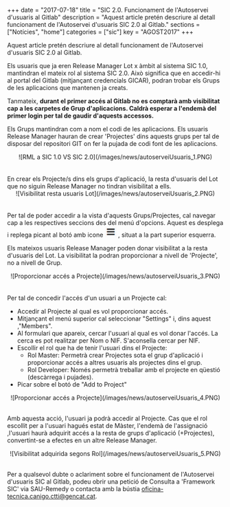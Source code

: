 +++
date        = "2017-07-18"
title       = "SIC 2.0. Funcionament de l'Autoservei d'usuaris al Gitlab"
description = "Aquest article pretén descriure al detall funcionament de l'Autoservei d'usuaris SIC 2.0 al Gitlab."
sections    = ["Notícies", "home"]
categories  = ["sic"]
key         = "AGOST2017"
+++

Aquest article pretén descriure al detall funcionament de l'Autoservei d'usuaris SIC 2.0 al Gitlab.

Els usuaris que ja eren Release Manager Lot x àmbit al sistema SIC 1.0, mantindran el mateix rol al sistema SIC 2.0. Això significa que en accedir-hi al portal del Gitlab (mitjançant credencials GICAR), podran trobar els Grups de les aplicacions que mantenen ja creats. 

Tanmateix, **durant el primer accés al Gitlab no es comptarà amb visibilitat cap a les carpetes de Grup d'aplicacions. Caldrà esperar a l'endemà del primer login per tal de gaudir d'aquests accessos.**

Els Grups mantindran com a nom el codi de les aplicacions. Els usuaris Release Manager hauran de crear 'Projectes' dins aquests grups per tal de disposar del repositori GIT on fer la pujada de codi font de les aplicacions.

<center>![RML a SIC 1.0 VS SIC 2.0](/images/news/autoserveiUsuaris_1.PNG)</center>
<br/>
<br/>
En crear els Projecte/s dins els grups d'aplicació, la resta d'usuaris del Lot que no siguin Release Manager no tindran visibilitat a ells. 

<CENTER>![Visibilitat resta usuaris Lot](/images/news/autoserveiUsuaris_2.PNG)</center>
<br/>
<br/>
Per tal de poder accedir a la vista d'aquests Grups/Projectes, cal navegar cap a les respectives seccions des del menú d'opcions. Aquest es desplega i replega picant al botó amb icone <img style="display:inline" src="/images/news/icone_menu_gitlab.PNG" alt="icone menu gitlab"/> , situat a la part superior esquerra.

Els mateixos usuaris Release Manager poden donar visibilitat a la resta d'usuaris del Lot. La visibilitat la podran proporcionar a nivell de 'Projecte', no a nivell de Grup.

<CENTER>![Proporcionar accés a Projecte](/images/news/autoserveiUsuaris_3.PNG)</center>
<br/>
<br/>
Per tal de concedir l'accés d'un usuari a un Projecte cal:

* Accedir al Projecte al qual es vol proporcionar accés.
* Mitjançant el menú superior cal seleccionar "Settings" i, dins aquest ,"Members".
* Al formulari que apareix, cercar l'usuari al qual es vol donar l'accés. La cerca es pot realitzar per Nom o NIF. S'aconsella cercar per NIF.
* Escollir el rol que ha de tenir l'usuari dins el Projecte:
	* Rol Master: Permetrà crear Projectes sota el grup d'aplicació i proporcionar accés a altres usuaris als projectes dins el grup.
	* Rol Developer: Només permetrà treballar amb el projecte en qüestió (descàrrega i pujades).
* Picar sobre el botó de "Add to Project"

<CENTER>![Proporcionar accés a Projecte](/images/news/autoserveiUsuaris_4.PNG)</center>
<br/>

Amb aquesta acció, l'usuari ja podrà accedir al Projecte.
Cas que el rol escollit per a l'usuari hagués estat de Màster, l'endemà de l'assignació ,l'usuari haurà adquirit accés a la resta de grups d'aplicació (+Projectes), convertint-se a efectes en un altre Release Manager.

<CENTER>![Visibilitat adquirida segons Rol](/images/news/autoserveiUsuaris_5.PNG)</center>
<br/>
 
 Per a qualsevol dubte o aclariment sobre el funcionament de l'Autoservei d'usuaris SIC al Gitlab, podeu obrir una petició de Consulta a 'Framework SIC' via SAU-Remedy o contacta amb la bústia oficina-tecnica.canigo.ctti@gencat.cat.
 
 
